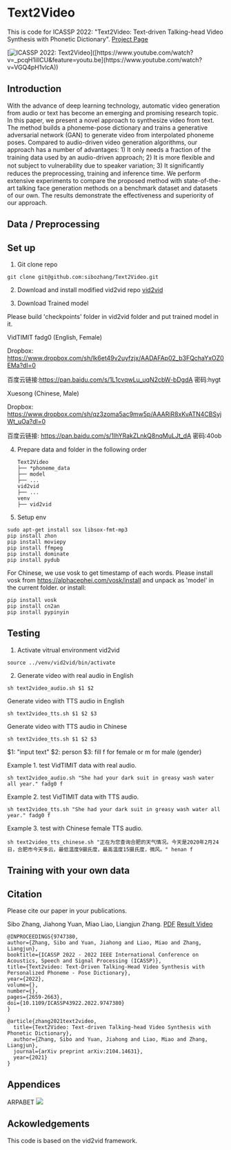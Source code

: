 # Text2Video
This is code for ICASSP 2022: "Text2Video: Text-driven Talking-head Video Synthesis with Phonetic Dictionary".
[Project Page](https://sites.google.com/view/sibozhang/text2video) 

[![ICASSP 2022: Text2Video]([https://res.cloudinary.com/marcomontalbano/image/upload/v1598335918/video_to_markdown/images/youtube--_pcqH1illCU-c05b58ac6eb4c4700831b2b3070cd403.jpg](https://i9.ytimg.com/vi/VGQ4pH1vlcA/mq1.jpg?sqp=CLCO75kG&rs=AOn4CLCQXN9KBqqHL-Vb5zJt6dPldOQsiw))]([https://www.youtube.com/watch?v=_pcqH1illCU&feature=youtu.be](https://www.youtube.com/watch?v=VGQ4pH1vlcA))

## Introduction
With the advance of deep learning technology, automatic video generation from audio or text has become an emerging and promising research topic. In this paper, we present a novel approach to synthesize video from text. The method builds a phoneme-pose dictionary and trains a generative adversarial network (GAN) to generate video from interpolated phoneme poses. Compared to audio-driven video generation algorithms, our approach has a number of advantages: 1) It only needs a fraction of the training data used by an audio-driven approach; 2) It is more ﬂexible and not subject to vulnerability due to speaker variation; 3) It signiﬁcantly reduces the preprocessing, training and inference time. We perform extensive experiments to compare the proposed method with state-of-the-art talking face generation methods on a benchmark dataset and datasets of our own. The results demonstrate the effectiveness and superiority of our approach.

## Data / Preprocessing

## Set up
1. Git clone repo
```
git clone git@github.com:sibozhang/Text2Video.git
```

2. Download and install modified vid2vid repo [vid2vid](https://github.com/sibozhang/vid2vid) 

3. Download Trained model

Please build 'checkpoints' folder in vid2vid folder and put trained model in it.

VidTIMIT fadg0 (English, Female) 

Dropbox: https://www.dropbox.com/sh/lk6et49v2uyfzjx/AADAFAp02_b3FQchaYxOZ0EMa?dl=0

百度云链接:https://pan.baidu.com/s/1L1cvqwLu_uqN2cbW-bDgdA 密码:hygt

Xuesong (Chinese, Male) 

Dropbox: https://www.dropbox.com/sh/qz3zoma5ac9mw5p/AAARiR8xKvATN4CBSyjWt_uOa?dl=0

百度云链接: https://pan.baidu.com/s/1lhYRakZLnkQ8nqMuLJt_dA 密码:40ob

4. Prepare data and folder in the following order

    ```
    Text2Video
    ├── *phoneme_data
    ├── model
    ├── ...
    vid2vid
    ├── ...
    venv
    ├── vid2vid
    ```
5. Setup env 
```
sudo apt-get install sox libsox-fmt-mp3
pip install zhon
pip install moviepy
pip install ffmpeg
pip install dominate
pip install pydub
```

For Chinese, we use vosk to get timestamp of each words.
Please install vosk from https://alphacephei.com/vosk/install and unpack as 'model' in the current folder.
or install:

```
pip install vosk
pip install cn2an
pip install pypinyin
```

## Testing
1. Activate vitrual environment vid2vid
```
source ../venv/vid2vid/bin/activate
```
2. Generate video with real audio in English
```
sh text2video_audio.sh $1 $2
```

Generate video with TTS audio in English
```
sh text2video_tts.sh $1 $2 $3
```

Generate video with TTS audio in Chinese
```
sh text2video_tts.sh $1 $2 $3
```

$1: "input text"
$2: person
$3: fill f for female or m for male (gender)

Example 1. test VidTIMIT data with real audio.
```
sh text2video_audio.sh "She had your dark suit in greasy wash water all year." fadg0 f
```
    
Example 2. test VidTIMIT data with TTS audio.
```
sh text2video_tts.sh "She had your dark suit in greasy wash water all year." fadg0 f
```

Example 3. test with Chinese female TTS audio.
```
sh text2video_tts_chinese.sh "正在为您查询合肥的天气情况。今天是2020年2月24日，合肥市今天多云，最低温度9摄氏度，最高温度15摄氏度，微风。" henan f
```
    
## Training with your own data

## Citation
Please cite our paper in your publications.

Sibo Zhang, Jiahong Yuan, Miao Liao, Liangjun Zhang. [PDF](https://arxiv.org/pdf/2104.14631.pdf) [Result Video](https://youtu.be/TQJCyQ4ISEg)
```
@INPROCEEDINGS{9747380,  
author={Zhang, Sibo and Yuan, Jiahong and Liao, Miao and Zhang, Liangjun},  
booktitle={ICASSP 2022 - 2022 IEEE International Conference on Acoustics, Speech and Signal Processing (ICASSP)},   
title={Text2video: Text-Driven Talking-Head Video Synthesis with Personalized Phoneme - Pose Dictionary},   
year={2022},  
volume={},  
number={},  
pages={2659-2663},  
doi={10.1109/ICASSP43922.2022.9747380}
}
```
```
@article{zhang2021text2video,
  title={Text2Video: Text-driven Talking-head Video Synthesis with Phonetic Dictionary},
  author={Zhang, Sibo and Yuan, Jiahong and Liao, Miao and Zhang, Liangjun},
  journal={arXiv preprint arXiv:2104.14631},
  year={2021}
}
```

## Appendices
ARPABET
![](./ARPABET.png)

## Ackowledgements
This code is based on the vid2vid framework.
